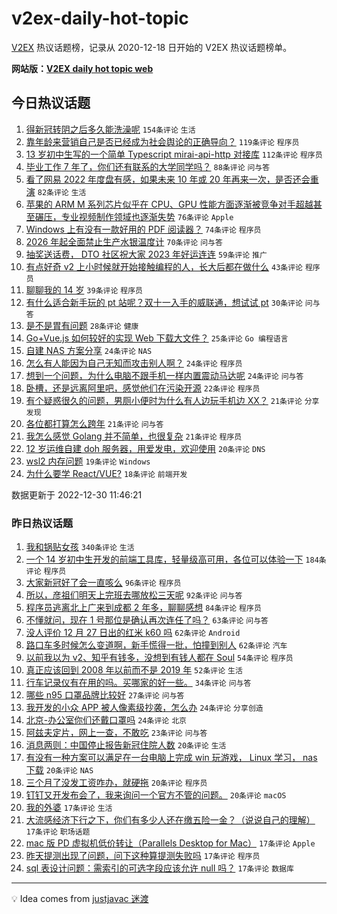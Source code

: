 # v2ex-daily-hot-topic

[V2EX](https://www.v2ex.com/) 热议话题榜，记录从 2020-12-18 日开始的 V2EX 热议话题榜单。

**网站版：[V2EX daily hot topic web](https://boojack.github.io/v2ex-daily-hot-topic-web/)**

## 今日热议话题

<!-- TODAY BEGIN -->

1. [得新冠转阴之后多久能洗澡呢](https://www.v2ex.com/t/905547) `154条评论` `生活`
1. [靠年龄来营销自己是否已经成为社会舆论的正确导向？](https://www.v2ex.com/t/905496) `119条评论` `程序员`
1. [13 岁初中生写的一个简单 Typescript mirai-api-http 对接库](https://www.v2ex.com/t/905504) `112条评论` `程序员`
1. [毕业工作 7 年了，你们还有联系的大学同学吗？](https://www.v2ex.com/t/905528) `88条评论` `问与答`
1. [看了网易 2022 年度盘有感，如果未来 10 年或 20 年再来一次，是否还会重演](https://www.v2ex.com/t/905573) `82条评论` `生活`
1. [苹果的 ARM M 系列芯片似乎在 CPU、GPU 性能方面逐渐被竞争对手超越甚至碾压，专业视频制作领域也逐渐失势](https://www.v2ex.com/t/905506) `76条评论` `Apple`
1. [Windows 上有没有一款好用的 PDF 阅读器？](https://www.v2ex.com/t/905548) `74条评论` `程序员`
1. [2026 年起全面禁止生产水银温度计](https://www.v2ex.com/t/905529) `70条评论` `问与答`
1. [抽奖送话费， DTO 社区祝大家 2023 年好运连连](https://www.v2ex.com/t/905509) `59条评论` `推广`
1. [有点好奇 v2 上小时候就开始接触编程的人，长大后都在做什么](https://www.v2ex.com/t/905579) `43条评论` `程序员`
1. [聊聊我的 14 岁](https://www.v2ex.com/t/905642) `39条评论` `程序员`
1. [有什么适合新手玩的 pt 站呢？双十一入手的威联通，想试试 pt](https://www.v2ex.com/t/905605) `30条评论` `问与答`
1. [是不是胃有问题](https://www.v2ex.com/t/905523) `28条评论` `健康`
1. [Go+Vue.js 如何较好的实现 Web 下载大文件？](https://www.v2ex.com/t/905515) `25条评论` `Go 编程语言`
1. [自建 NAS 方案分享](https://www.v2ex.com/t/905583) `24条评论` `NAS`
1. [怎么有人能因为自己无知而攻击别人啊？](https://www.v2ex.com/t/905575) `24条评论` `程序员`
1. [想到一个问题，为什么电脑不跟手机一样内置震动马达呢](https://www.v2ex.com/t/905511) `24条评论` `问与答`
1. [卧槽，还是远离阿里吧，感觉他们在污染开源](https://www.v2ex.com/t/905588) `22条评论` `程序员`
1. [有个疑惑很久的问题，男厕小便时为什么有人边玩手机边 XX？](https://www.v2ex.com/t/905591) `21条评论` `分享发现`
1. [各位都打算怎么跨年](https://www.v2ex.com/t/905584) `21条评论` `问与答`
1. [我怎么感觉 Golang 并不简单，也很复杂](https://www.v2ex.com/t/905569) `21条评论` `程序员`
1. [12 岁运维自建 doh 服务器，用爱发电，欢迎使用](https://www.v2ex.com/t/905545) `20条评论` `DNS`
1. [wsl2 内存问题](https://www.v2ex.com/t/905524) `19条评论` `Windows`
1. [为什么要学 React/VUE?](https://www.v2ex.com/t/905576) `18条评论` `前端开发`

数据更新于 2022-12-30 11:46:21

<!-- TODAY END -->

### 昨日热议话题

<!-- YESTERDAY BEGIN -->

1. [我和锅贴女孩](https://www.v2ex.com/t/905285) `340条评论` `生活`
1. [一个 14 岁初中生开发的前端工具库，轻量级高可用，各位可以体验一下](https://www.v2ex.com/t/905279) `184条评论` `程序员`
1. [大家新冠好了会一直咳么](https://www.v2ex.com/t/905381) `96条评论` `程序员`
1. [所以，彦祖们明天上完班去哪放松三天呢](https://www.v2ex.com/t/905277) `92条评论` `问与答`
1. [程序员逃离北上广来到成都 2 年多，聊聊感想](https://www.v2ex.com/t/905294) `84条评论` `程序员`
1. [不懂就问，现在 1 号那位是确认再次连任了吗？](https://www.v2ex.com/t/905325) `63条评论` `问与答`
1. [没人评价 12 月 27 日出的红米 k60 吗](https://www.v2ex.com/t/905291) `62条评论` `Android`
1. [路口车多时候怎么变道啊，新手慌得一批，怕撞到别人](https://www.v2ex.com/t/905309) `62条评论` `汽车`
1. [以前我以为 v2、知乎有钱多，没想到有钱人都在 Soul](https://www.v2ex.com/t/905271) `54条评论` `程序员`
1. [真正应该回到 2008 年以前而不是 2019 年](https://www.v2ex.com/t/905394) `52条评论` `生活`
1. [行车记录仪有在用的吗。买哪家的好一些。](https://www.v2ex.com/t/905268) `34条评论` `问与答`
1. [哪些 n95 口罩品牌比较好](https://www.v2ex.com/t/905273) `27条评论` `问与答`
1. [我开发的小众 APP 被人像素级抄袭，怎么办](https://www.v2ex.com/t/905384) `24条评论` `分享创造`
1. [北京-办公室你们还戴口罩吗](https://www.v2ex.com/t/905341) `24条评论` `北京`
1. [阿兹夫定片，网上一查，不敢吃](https://www.v2ex.com/t/905448) `23条评论` `问与答`
1. [消息两则：中国停止报告新冠住院人数](https://www.v2ex.com/t/905392) `20条评论` `生活`
1. [有没有一种方案可以满足在一台电脑上完成 win 玩游戏， Linux 学习， nas 下载](https://www.v2ex.com/t/905354) `20条评论` `NAS`
1. [三个月了没发工资咋办，就硬拖](https://www.v2ex.com/t/905344) `20条评论` `程序员`
1. [钉钉又开发布会了，我来询问一个官方不管的问题。](https://www.v2ex.com/t/905274) `20条评论` `macOS`
1. [我的外婆](https://www.v2ex.com/t/905363) `17条评论` `生活`
1. [大流感经济下行之下，你们有多少人还在缴五险一金？（说说自己的理解）](https://www.v2ex.com/t/905360) `17条评论` `职场话题`
1. [mac 版 PD 虚拟机低价转让（Parallels Desktop for Mac）](https://www.v2ex.com/t/905359) `17条评论` `Apple`
1. [昨天提测出现了问题，问下这种算提测失败吗](https://www.v2ex.com/t/905298) `17条评论` `程序员`
1. [sql 表设计问题：需索引的可选字段应该允许 null 吗？](https://www.v2ex.com/t/905289) `17条评论` `数据库`

<!-- YESTERDAY END -->

---

💡 Idea comes from [justjavac 迷渡](https://github.com/justjavac/)
